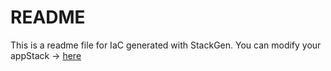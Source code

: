 # README
This is a readme file for IaC generated with StackGen.
You can modify your appStack -> [here](http://main.dev.stackgen.com/appstacks/6c7f88f9-df10-4811-b4ba-322743426667)
